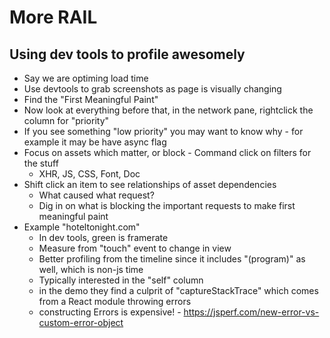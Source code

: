# More RAIL

## Using dev tools to profile awesomely

 * Say we are optiming load time
 * Use devtools to grab screenshots as page is visually changing
 * Find the "First Meaningful Paint"
 * Now look at everything before that, in the network pane, rightclick the column for "priority"
 * If you see something "low priority" you may want to know why - for example it may be have async flag
 * Focus on assets which matter, or block - Command click on filters for the stuff
     - XHR, JS, CSS, Font, Doc
 * Shift click an item to see relationships of asset dependencies
     - What caused what request?
     - Dig in on what is blocking the important requests to make first meaningful paint
 * Example "hoteltonight.com"
     - In dev tools, green is framerate
     - Measure from "touch" event to change in view
     - Better profiling from the timeline since it includes "(program)" as well, which is non-js time
     - Typically interested in the "self" column
     - in the demo they find a culprit of "captureStackTrace" which comes from a React module throwing errors
     - constructing Errors is expensive! - https://jsperf.com/new-error-vs-custom-error-object
     
     
     
 
